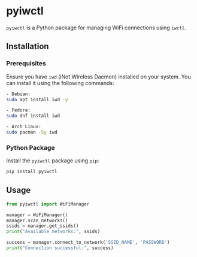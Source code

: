 # pyiwctl

`pyiwctl` is a Python package for managing WiFi connections using `iwctl`.

## Installation

### Prerequisites

Ensure you have `iwd` (iNet Wireless Daemon) installed on your system. You can install it using the following commands:

```bash
- Debian:
sudo apt install iwd -y

- Fedora:
sudo dnf install iwd

- Arch Linux:
sudo pacman -Sy iwd

```

### Python Package

Install the `pyiwctl` package using `pip`:

```bash
pip install pyiwctl
```

## Usage

```python
from pyiwctl import WiFiManager

manager = WiFiManager()
manager.scan_networks()
ssids = manager.get_ssids()
print("Available networks:", ssids)

success = manager.connect_to_network('SSID_NAME', 'PASSWORD')
print("Connection successful:", success)
```